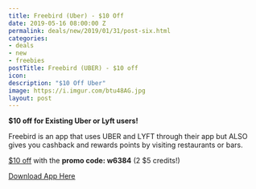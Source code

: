 ```yaml
---
title: Freebird (Uber) - $10 Off
date: 2019-05-16 08:00:00 Z
permalink: deals/new/2019/01/31/post-six.html
categories:
- deals
- new
- freebies
postTitle: Freebird (UBER) - $10 off
icon: 
description: "$10 Off Uber"
image: https://i.imgur.com/btu48AG.jpg
layout: post
---
```


**$10 off for Existing Uber or Lyft users!**

Freebird is an app that uses UBER and LYFT through their app but ALSO gives you cashback and rewards points by visiting restaurants or bars.

[$10 off](https://my.fbird.co/ihjn0yPJqS) with the **promo code: w6384** (2 $5 credits!)


[Download App Here](https://my.fbird.co/ihjn0yPJqS)